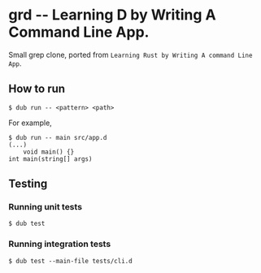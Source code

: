 # grd -- Learning D by Writing A Command Line App.

Small grep clone, ported from `Learning Rust by Writing A command Line App`.

## How to run

```console
$ dub run -- <pattern> <path>
```

For example,

```console
$ dub run -- main src/app.d
(...)
    void main() {}
int main(string[] args)
```

## Testing

### Running unit tests

```console
$ dub test
```

### Running integration tests

```console
$ dub test --main-file tests/cli.d
```

